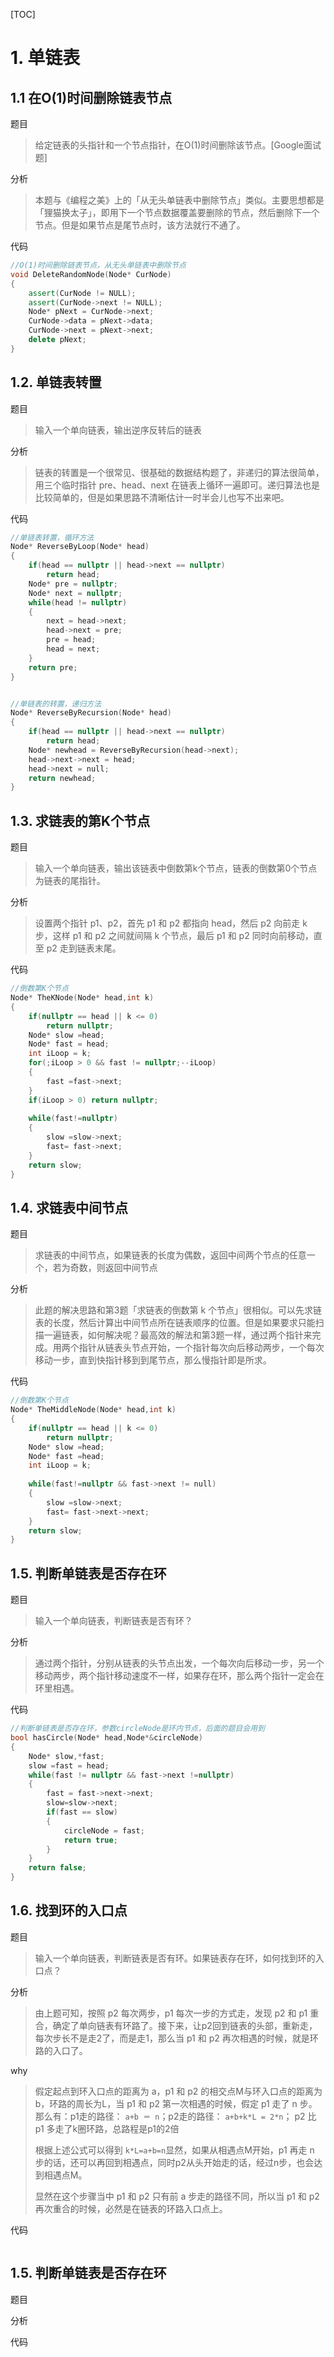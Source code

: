 [TOC]

# 1. 单链表

## 1.1 在O(1)时间删除链表节点

题目

> 给定链表的头指针和一个节点指针，在O(1)时间删除该节点。[Google面试题]

分析

> 本题与《编程之美》上的「从无头单链表中删除节点」类似。主要思想都是「狸猫换太子」，即用下一个节点数据覆盖要删除的节点，然后删除下一个节点。但是如果节点是尾节点时，该方法就行不通了。

代码

```c++
//O(1)时间删除链表节点，从无头单链表中删除节点
void DeleteRandomNode(Node* CurNode)
{
    assert(CurNode != NULL);
    assert(CurNode->next != NULL);
    Node* pNext = CurNode->next;
    CurNode->data = pNext->data;
    CurNode->next = pNext->next;
    delete pNext;
}
```

## 1.2. 单链表转置

题目

>输入一个单向链表，输出逆序反转后的链表



分析

>链表的转置是一个很常见、很基础的数据结构题了，非递归的算法很简单，用三个临时指针 pre、head、next 在链表上循环一遍即可。递归算法也是比较简单的，但是如果思路不清晰估计一时半会儿也写不出来吧。

代码

```c++
//单链表转置，循环方法
Node* ReverseByLoop(Node* head)
{
    if(head == nullptr || head->next == nullptr)
        return head;
    Node* pre = nullptr;
    Node* next = nullptr;
    while(head != nullptr)
    {
        next = head->next;
        head->next = pre;
        pre = head;
        head = next;
    }
    return pre;
}


//单链表的转置，递归方法
Node* ReverseByRecursion(Node* head)
{
    if(head == nullptr || head->next == nullptr)
        return head;
    Node* newhead = ReverseByRecursion(head->next);
    head->next->next = head;
    head->next = null;
    return newhead;
}
```



## 1.3. 求链表的第K个节点



题目

> 输入一个单向链表，输出该链表中倒数第k个节点，链表的倒数第0个节点为链表的尾指针。

分析

> 设置两个指针 p1、p2，首先 p1 和 p2 都指向 head，然后 p2 向前走 k 步，这样 p1 和 p2 之间就间隔 k 个节点，最后 p1 和 p2 同时向前移动，直至 p2 走到链表末尾。

代码

```c++
//倒数第K个节点
Node* TheKNode(Node* head,int k)
{
    if(nullptr == head || k <= 0)
        return nullptr;
    Node* slow =head;
    Node* fast = head;
    int iLoop = k;
    for(;iLoop > 0 && fast != nullptr;--iLoop)
    {
        fast =fast->next;
    }
    if(iLoop > 0) return nullptr;
    
    while(fast!=nullptr)
    {
        slow =slow->next;
        fast= fast->next;
    }
    return slow;
}
```



## 1.4. 求链表中间节点

题目

> 求链表的中间节点，如果链表的长度为偶数，返回中间两个节点的任意一个，若为奇数，则返回中间节点

分析

> 此题的解决思路和第3题「求链表的倒数第 k 个节点」很相似。可以先求链表的长度，然后计算出中间节点所在链表顺序的位置。但是如果要求只能扫描一遍链表，如何解决呢？最高效的解法和第3题一样，通过两个指针来完成。用两个指针从链表头节点开始，一个指针每次向后移动两步，一个每次移动一步，直到快指针移到到尾节点，那么慢指针即是所求。

代码

```c++
//倒数第K个节点
Node* TheMiddleNode(Node* head,int k)
{
    if(nullptr == head || k <= 0)
        return nullptr;
    Node* slow =head;
    Node* fast =head;
    int iLoop = k;
    
    while(fast!=nullptr && fast->next != null)
    {
        slow =slow->next;
        fast= fast->next->next;
    }
    return slow;
}
```

## 1.5. 判断单链表是否存在环

题目

>输入一个单向链表，判断链表是否有环？

分析

> 通过两个指针，分别从链表的头节点出发，一个每次向后移动一步，另一个移动两步，两个指针移动速度不一样，如果存在环，那么两个指针一定会在环里相遇。

代码

```C++
//判断单链表是否存在环，参数circleNode是环内节点，后面的题目会用到
bool hasCircle(Node* head,Node*&circleNode)
{
    Node* slow,*fast;
    slow =fast = head;
    while(fast != nullptr && fast->next !=nullptr)
    {
        fast = fast->next->next;
        slow=slow->next;
        if(fast == slow)
        {
            circleNode = fast;
            return true;
        }
    }
    return false;
}
```



## 1.6. 找到环的入口点

题目

> 输入一个单向链表，判断链表是否有环。如果链表存在环，如何找到环的入口点？

分析

> 由上题可知，按照 p2 每次两步，p1 每次一步的方式走，发现 p2 和 p1 重合，确定了单向链表有环路了。接下来，让p2回到链表的头部，重新走，每次步长不是走2了，而是走1，那么当 p1 和 p2 再次相遇的时候，就是环路的入口了。

why

> 假定起点到环入口点的距离为 a，p1 和 p2 的相交点M与环入口点的距离为b，环路的周长为L，当 p1 和 p2 第一次相遇的时候，假定 p1 走了 n 步。那么有：p1走的路径： `a+b ＝ n`；p2走的路径： `a+b+k*L = 2*n`； p2 比 p1 多走了k圈环路，总路程是p1的2倍
>
> 根据上述公式可以得到 `k*L=a+b=n`显然，如果从相遇点M开始，p1 再走 n 步的话，还可以再回到相遇点，同时p2从头开始走的话，经过n步，也会达到相遇点M。
>
> 显然在这个步骤当中 p1 和 p2 只有前 a 步走的路径不同，所以当 p1 和 p2 再次重合的时候，必然是在链表的环路入口点上。



代码

```C++

```





























## 1.5. 判断单链表是否存在环

题目

> 
>
> 

分析

> 

代码

>  